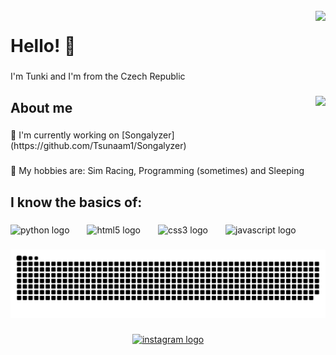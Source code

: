 <br clear="both">

<img align="right" src="https://profile-counter.glitch.me/Tsunaam1/count.svg?"  />

###

<h1 align="left">Hello! 👋</h1>

###

<p align="left">I'm Tunki and I'm from the Czech Republic</p>

###

<img align="right" height="200" src="https://cdn.discordapp.com/attachments/904061355382935585/1197257168525733888/eric.png"  />

###

<h2 align="left">About me</h2>

###

<p align="left">🔭 I'm currently working on [Songalyzer](https://github.com/Tsunaam1/Songalyzer)</p>

###

<p align="left">👾 My hobbies are: Sim Racing, Programming (sometimes) and Sleeping</p>

###

<h2 align="left">I know the basics of:</h2>

###

<div align="left">
  <img src="https://cdn.jsdelivr.net/gh/devicons/devicon/icons/python/python-original.svg" height="50" alt="python logo"  />
  <img width="20" />
  <img src="https://cdn.jsdelivr.net/gh/devicons/devicon/icons/html5/html5-original.svg" height="50" alt="html5 logo"  />
  <img width="20" />
  <img src="https://cdn.jsdelivr.net/gh/devicons/devicon/icons/css3/css3-original.svg" height="50" alt="css3 logo"  />
  <img width="20" />
  <img src="https://cdn.jsdelivr.net/gh/devicons/devicon/icons/javascript/javascript-original.svg" height="50" alt="javascript logo"  />
</div>

###

<img src="https://raw.githubusercontent.com/Tsunaam1/Tsunaam1/output/snake.svg" alt="Snake animation" />

###

<div align="center">
  <a href="https://www.instagram.com/tsunaami42069/" target="_blank">
    <img src="https://raw.githubusercontent.com/maurodesouza/profile-readme-generator/master/src/assets/icons/social/instagram/default.svg" width="42" height="30" alt="instagram logo"  />
  </a>
</div>

###
